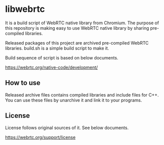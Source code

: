 # libwebrtc
It is a build script of WebRTC native library from Chromium. The purpose of this repository is making easy to use WebRTC native library by sharing pre-compiled libraries.

Released packages of this project are archived pre-compiled WebRTC libraries. build.sh is a simple build script to make it.

Build sequence of script is based on below documents.

https://webrtc.org/native-code/development/

## How to use
Released archive files contains compiled libraries and include files for C++.
You can use these files by unarchive it and link it to your programs.

## License
License follows original sources of it. See below documents.

https://webrtc.org/support/license
